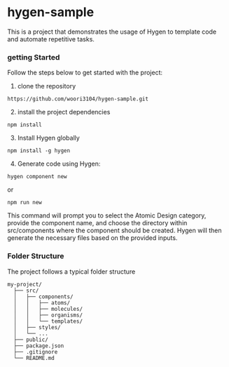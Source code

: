 # hygen-sample
This is a project that demonstrates the usage of Hygen to template code and automate repetitive tasks.

### getting Started 
Follow the steps below to get started with the project:

1. clone the repository

```
https://github.com/woori3104/hygen-sample.git
```

2. install the project dependencies

```
npm install
```

3. Install Hygen globally

```
npm install -g hygen
```

4. Generate code using Hygen:

```
hygen component new
```
or 
```
npm run new
```
This command will prompt you to select the Atomic Design category, provide the component name, and choose the directory within src/components where the component should be created. Hygen will then generate the necessary files based on the provided inputs.

### Folder Structure
The project follows a typical folder structure
```
my-project/
  ├── src/
  │   ├── components/
  │   │   ├── atoms/
  │   │   ├── molecules/
  │   │   ├── organisms/
  │   │   └── templates/
  │   ├── styles/
  │   └── ...
  ├── public/
  ├── package.json
  ├── .gitignore
  └── README.md
```